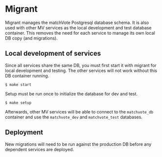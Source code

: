 # Migrant

Migrant manages the matchVote Postgresql database schema. It is also used with
other MV services as the local development and test database container. This 
removes the need for each service to manage its own local DB copy (and migrations).

## Local development of services

Since all services share the same DB, you must first start it with migrant for 
local development and testing. The other services will not work without this DB 
container running.

    $ make start

Setup must be run once to initialize the database for dev and test.

    $ make setup

Afterwards, other MV services will be able to connect to the `matchvote_db` 
container and use the `matchvote_dev` and `matchvote_test` databases.

## Deployment

New migrations will need to be run against the production DB before any 
dependent services are deployed.